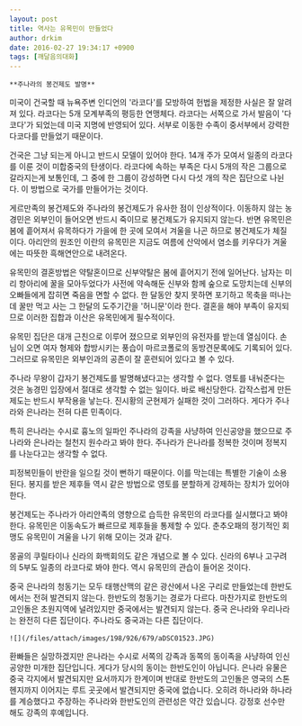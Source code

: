 ```yaml
---
layout: post
title: 역사는 유목민이 만들었다
author: drkim
date: 2016-02-27 19:34:17 +0900
tags: [깨달음의대화]
---
```

  

    **주나라의 봉건제도 발명**

  


미국이 건국할 때 뉴욕주변 인디언의 '라코다'를 모방하여 헌법을 제정한 사실은 잘 알려져 있다. 라코다는 5개 모계부족의 평등한 연맹체다. 라코다는 서쪽으로 가서 발음이 '다코다'가 되었는데 미국 지명에 반영되어 있다. 서부로 이동한 수족이 중서부에서 강력한 다코다를 만들었기 때문이다. 

  


건국은 그냥 되는게 아니고 반드시 모델이 있어야 한다. 14개 주가 모여서 일종의 라코다를 이룬 것이 미합중국의 탄생이다. 라코다에 속하는 부족은 다시 5개의 작은 그룹으로 갈라지는게 보통인데, 그 중에 한 그룹이 강성하면 다시 다섯 개의 작은 집단으로 나뉜다. 이 방법으로 국가를 만들어가는 것이다. 

  


게르만족의 봉건제도와 주나라의 봉건제도가 유사한 점이 인상적이다. 이동하지 않는 농경민은 외부인이 들어오면 반드시 죽이므로 봉건제도가 유지되지 않는다. 반면 유목민은 봄에 흩어져서 유목하다가 가을에 한 곳에 모여서 겨울을 나곤 하므로 봉건제도가 체질이다. 아리안의 원조인 이란의 유목민은 지금도 여름에 산악에서 염소를 키우다가 겨울에는 따뜻한 흑해연안으로 내려온다.

  


유목민의 결혼방법은 약탈혼이므로 신부약탈은 봄에 흩어지기 전에 일어난다. 남자는 미리 항아리에 꿀을 모아두었다가 사전에 약속해둔 신부와 함께 숲으로 도망치는데 신부의 오빠들에게 잡히면 죽음을 면할 수 없다. 한 달동안 찾지 못하면 포기하고 목축을 떠나는데 꿀만 먹고 사는 그 한달의 도주기간을 '허니문'이라 한다. 결혼을 해야 부족이 유지되므로 이러한 집합과 이산은 유목민에게 필수적이다. 

  


유목민 집단은 대개 근친으로 이루어 졌으므로 외부인의 유전자를 받는데 열심이다. 손님이 오면 여자 형제와 합방시키는 풍습이 마르코폴로의 동방견문록에도 기록되어 있다. 그러므로 유목민은 외부인과의 공존이 잘 훈련되어 있다고 볼 수 있다.

  


주나라 무왕이 갑자기 봉건제도를 발명해냈다고는 생각할 수 없다. 영토를 내눠준다는 것은 농경민 입장에서 절대로 생각할 수 없는 일이다. 바로 배신당한다. 갑작스럽게 만든 제도는 반드시 부작용을 낳는다. 진시황의 군현제가 실패한 것이 그러하다. 게다가 주나라와 은나라는 전혀 다른 민족이다. 

  


특히 은나라는 수시로 흉노의 일파인 주나라의 강족을 사냥하여 인신공양을 했으므로 주나라와 은나라는 철천지 원수라고 봐야 한다. 주나라가 은나라를 정복한 것이며 정복지를 나눈다고는 생각할 수 없다. 

  


피정복민들이 반란을 일으킬 것이 뻔하기 때문이다. 이를 막는데는 특별한 기술이 소용된다. 봉지를 받은 제후들 역시 같은 방법으로 영토를 분할하게 강제하는 장치가 있어야 한다. 

  


봉건제도는 주나라가 아리안족의 영향으로 습득한 유목민의 라코다를 실시했다고 봐야 한다. 유목민은 이동속도가 빠르므로 제후들을 통제할 수 있다. 춘추오패의 정기적인 회맹도 유목민이 겨울을 나기 위해 모이는 것과 같다. 

  


몽골의 쿠릴타이나 신라의 화백회의도 같은 개념으로 볼 수 있다. 신라의 6부나 고구려의 5부도 일종의 라코다로 봐야 한다. 역시 유목민의 관습이 들어온 것이다. 

  


중국 은나라의 청동기는 모두 태행산맥의 같은 광산에서 나온 구리로 만들었는데 한반도에서는 전혀 발견되지 않는다. 한반도의 청동기는 경로가 다르다. 마찬가지로 한반도의 고인돌은 초원지역에 널려있지만 중국에서는 발견되지 않는다. 중국 은나라와 우리나라는 완전히 다른 집단이다. 주나라도 중국과는 다른 집단이다. 

  


  



 
    ![](/files/attach/images/198/926/679/aDSC01523.JPG) 

  


환빠들은 실망하겠지만 은나라는 수시로 서쪽의 강족과 동쪽의 동이족을 사냥하여 인신공양한 미개한 집단입니다. 게다가 당시의 동이는 한반도인이 아닙니다. 은나라 유물은 중국 각지에서 발견되지만 요서까지가 한계이며 반대로 한반도의 고인돌은 영국의 스톤헨지까지 이어지는 루트 곳곳에서 발견되지만 중국에 없습니다. 오히려 하나라와 하나라를 계승했다고 주장하는 주나라와 한반도인의 관련성은 약간 있습니다. 강정호 선수만 해도 강족의 후예입니다.